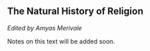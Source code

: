 <h2>The Natural History of Religion</h2>
<p><em>Edited by Amyas Merivale</em></p>
<p>Notes on this text will be added soon.</p>
